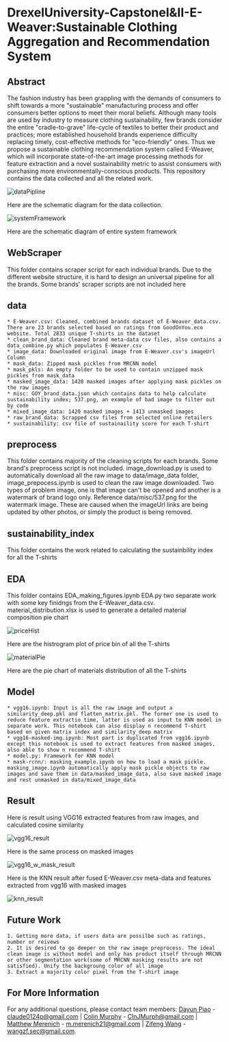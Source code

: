 # DrexelUniversity-CapstoneI&II-E-Weaver:Sustainable Clothing Aggregation and Recommendation System

## Abstract

The fashion industry has been grappling with the demands of consumers to shift towards a more "sustainable" manufacturing process and offer consumers better options to meet their moral beliefs. Although many tools are used by industry to measure clothing sustainability, few brands consider the entire "cradle-to-grave" life-cycle of textiles to better their product and practices;  more established household brands experience difficulty replacing timely, cost-effective methods for "eco-friendly" ones. Thus we propose a sustainable clothing recommendation system called E-Weaver, which will incorporate state-of-the-art image processing methods for feature extraction and a novel sustainability metric to assist consumers with purchasing more environmentally-conscious products. This repository contains the data collected and all the related work.

![dataPipline](Misc/Scraping_diagram.jpg)

Here are the schematic diagram for the data collection.

![systemFramework](Misc/e-weaver_v2.jpg)

Here are the schematic diagram of entire system framework

## WebScraper

This folder contains scraper script for each individual brands. Due to the different website structure, it is hard to design an universal pipeline for all the brands. Some brands' scraper scripts are not included here

## data

    * E-Weaver.csv: Cleaned, combined brands dataset of E-Weaver_data.csv. There are 23 brands selected based on ratings from GoodOnYou.eco website. Total 2833 unique T-shirts in the dataset
    * clean_brand_data: Cleaned brand meta-data csv files, also contains a data_combine.py which populates E-Weaver.csv
    * image_data: Downloaded original image from E-Weaver.csv's imageUrl Column
    * mask_data: Zipped mask pickles from MRCNN model
    * mask_pkls: An empty folder to be used to contain unzipped mask pickles from mask_data
    * masked_image_data: 1420 masked images after applying mask pickles on the raw images
    * misc: GOY_brand_data.json which contains data to help calculate sustainability index; 537.png, an example of bad image to filter out by code
    * mixed_image_data: 1420 masked images + 1413 unmasked images
    * raw_brand_data: Scrapped csv files from selected online retailers
    * sustainability: csv file of sustainaility score for each T-shirt

## preprocess

This folder contains majority of the cleaning scripts for each brands. Some brand's preprocess script is not included. 
image_download.py is used to automatically download all the raw image to data/image_data folder, image_prepocess.ipynb is used to clean the raw image downloaded. 
Two types of problem image, one is that image can't be opened and another is a watermark of brand logo only. Reference data/misc/537.png for the watermark image. These are caused when the imageUrl links are being updated by other photos, or simply the product is being removed.

## sustainability_index

This folder contains the work related to calculating the sustainbility index for all the T-shirts

## EDA 

This folder contains EDA_making_figures.ipynb EDA.py two separate work with some key finidngs from the E-Weaver_data.csv. material_distribution.xlsx is used to generate a detailed material composition pie chart

![priceHist](Misc/price_hist.jpg)

Here are the histrogram plot of price bin of all the T-shirts

![materialPie](Misc/material_pie.png)

Here are the pie chart of materials distribution of all the T-shirts

## Model

    * vgg16.ipynb: Input is all the raw image and output a similarity_deep.pkl and flatten_matrix.pkl. The former one is used to reduce feature extractio time, latter is used as input to KNN model in separate work. This notebook can also display n recommend T-shirt based on given matrix index and similarity_deep matrix
    * vgg16-masked-img.ipynb: Most part is duplicated from vgg16.ipynb except this notebook is used to extract features from masked images, also able to show n recommend T-shirt
    * model.py: Framework for KNN model
    * mask-rcnn/: masking_example.ipynb on how to load a mask pickle. masking_image.ipynb automatically apply mask pickle objects to raw images and save them in data/masked_image_data, also save masked image and rest unmasked in data/mixed_image_data

## Result

Here is result using VGG16 extracted features from raw images, and calculated cosine similarity

![vgg16_result](Misc/vgg16_result.png)

Here is the same process on masked images

![vgg16_w_mask_result](Misc/vgg16_w_mask_result.png)

Here is the KNN result after fused E-Weaver.csv meta-data and features extracted from vgg16 with masked images

![knn_result](Misc/knn_result.png)

## Future Work

    1. Getting more data, if users data are possilbe such as ratings, number or reivews
    2. It is desired to go deeper on the raw image preprocess. The ideal clean image is without model and only has product itself through MRCNN or other segmentation work(some of MRCNN masking results are not satisfied). Unify the backgroung color of all image
    3. Extract a majority color pixel from the T-shirt image

## For More Information

For any additional questions, please contact team members: [Dayun Piao](https://github.com/claude0124) - claude0124p@gmail.com | [Colin Murphy](https://github.com/Curf) - ClnJMurph@gmail.com | [Matthew Merenich](https://github.com/mmerenich21) - m.merenich21@gmail.com | [Zifeng Wang](https://github.com/princepeak) - wangzf.sec@gmail.com.
